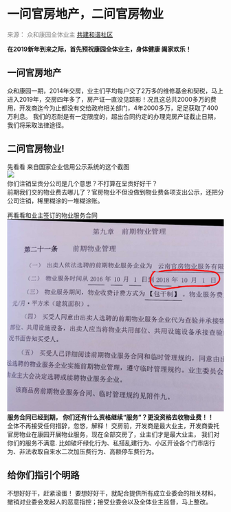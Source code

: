 # 一问官房地产，二问官房物业  #  

<font color=gray >来源： 众和康园全体业主</font>    [ 共建和谐社区](http://www.mps.gov.cn/)  

  **在2019新年到来之际，首先预祝康园全体业主，身体健康 阖家欢乐！**

## 一问官房地产 ##
众和康园一期，2014年交房，业主们平均每户交了2万多的维修基金和契税，马上进入2019年，交房四年多了，房产证一直没见踪影！况且这总共2000多万的费用，开发商迄今为止都没有交给政府相关部门，4年2000多万，足足获取了400万利息。
我们的忍耐是有一定限度的，超出合同约定的办理完房产证截止日期，我们将采取法律途径。

## 二问官房物业! ##
先看看 来自国家企业信用公示系统的这个截图  
![](https://github.com/rainfly234/web/blob/master/zhuxiao.jpg?raw=true)  
你们注销呈贡分公司是几个意思？不打算在呈贡好好干？  
前期我们交的物业费去哪儿了？官房物业不但没做到物业费各项支出公示，还把分公司注销，稀里糊涂的一堆糊涂账。  
  
再看看和业主签订的物业服务合同
![](https://github.com/rainfly234/web/blob/master/wuye.jpg?raw=true)  
**服务合同已经到期， 你们还有什么资格继续“服务”？更没资格去收物业费！！**  
全体不再接受任何措辞，忽悠，解释！
交房前，开发商是最大业主，开发商委托官房物业在康园开展物业服务，现在全部交房了，业主们才是最大业主，
我们对你们的服务不满意. 比如破坏绿化行为、私搭乱建行为、小区开设各个门市店行为、非法收取自来水二次加压费行为、高额停车费行为。 

## 给你们指引个明路 ##

不想好好干，赶紧滚蛋！
要想好好干，就配合提供所有成立业委会的相关材料，撤销对业委会发起人的恶意指控；接受业委会以及全体业主监督，马上整改。


